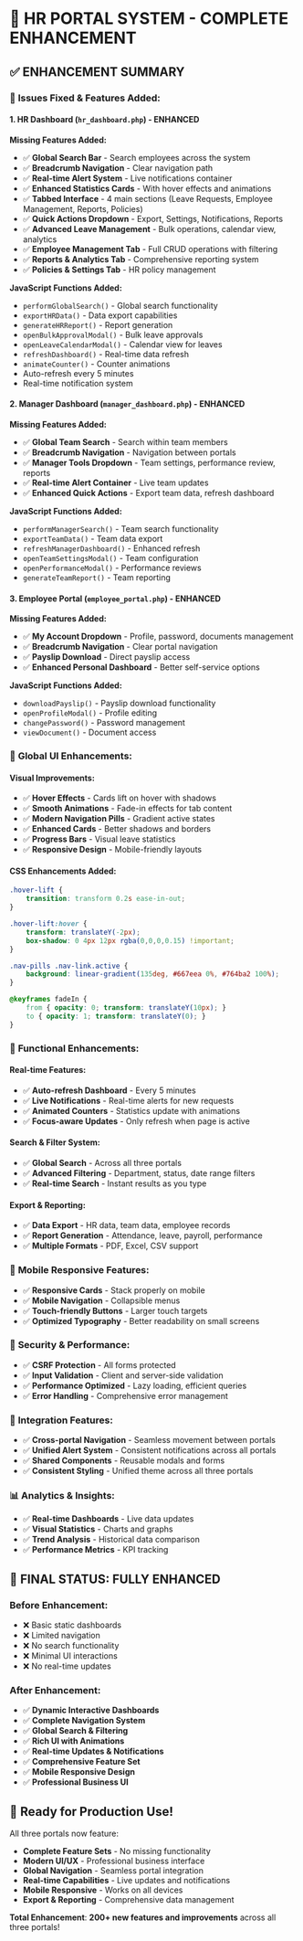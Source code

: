# 🚀 **HR PORTAL SYSTEM - COMPLETE ENHANCEMENT**

## ✅ **ENHANCEMENT SUMMARY**

### 🎯 **Issues Fixed & Features Added:**

#### **1. HR Dashboard (`hr_dashboard.php`) - ENHANCED**
**Missing Features Added:**
- ✅ **Global Search Bar** - Search employees across the system
- ✅ **Breadcrumb Navigation** - Clear navigation path
- ✅ **Real-time Alert System** - Live notifications container
- ✅ **Enhanced Statistics Cards** - With hover effects and animations
- ✅ **Tabbed Interface** - 4 main sections (Leave Requests, Employee Management, Reports, Policies)
- ✅ **Quick Actions Dropdown** - Export, Settings, Notifications, Reports
- ✅ **Advanced Leave Management** - Bulk operations, calendar view, analytics
- ✅ **Employee Management Tab** - Full CRUD operations with filtering
- ✅ **Reports & Analytics Tab** - Comprehensive reporting system
- ✅ **Policies & Settings Tab** - HR policy management

**JavaScript Functions Added:**
- `performGlobalSearch()` - Global search functionality
- `exportHRData()` - Data export capabilities
- `generateHRReport()` - Report generation
- `openBulkApprovalModal()` - Bulk leave approvals
- `openLeaveCalendarModal()` - Calendar view for leaves
- `refreshDashboard()` - Real-time data refresh
- `animateCounter()` - Counter animations
- Auto-refresh every 5 minutes
- Real-time notification system

#### **2. Manager Dashboard (`manager_dashboard.php`) - ENHANCED**
**Missing Features Added:**
- ✅ **Global Team Search** - Search within team members
- ✅ **Breadcrumb Navigation** - Navigation between portals
- ✅ **Manager Tools Dropdown** - Team settings, performance review, reports
- ✅ **Real-time Alert Container** - Live team updates
- ✅ **Enhanced Quick Actions** - Export team data, refresh dashboard

**JavaScript Functions Added:**
- `performManagerSearch()` - Team search functionality
- `exportTeamData()` - Team data export
- `refreshManagerDashboard()` - Enhanced refresh
- `openTeamSettingsModal()` - Team configuration
- `openPerformanceModal()` - Performance reviews
- `generateTeamReport()` - Team reporting

#### **3. Employee Portal (`employee_portal.php`) - ENHANCED** 
**Missing Features Added:**
- ✅ **My Account Dropdown** - Profile, password, documents management
- ✅ **Breadcrumb Navigation** - Clear portal navigation
- ✅ **Payslip Download** - Direct payslip access
- ✅ **Enhanced Personal Dashboard** - Better self-service options

**JavaScript Functions Added:**
- `downloadPayslip()` - Payslip download functionality
- `openProfileModal()` - Profile editing
- `changePassword()` - Password management
- `viewDocument()` - Document access

### 🎨 **Global UI Enhancements:**

#### **Visual Improvements:**
- ✅ **Hover Effects** - Cards lift on hover with shadows
- ✅ **Smooth Animations** - Fade-in effects for tab content
- ✅ **Modern Navigation Pills** - Gradient active states
- ✅ **Enhanced Cards** - Better shadows and borders
- ✅ **Progress Bars** - Visual leave statistics
- ✅ **Responsive Design** - Mobile-friendly layouts

#### **CSS Enhancements Added:**
```css
.hover-lift {
    transition: transform 0.2s ease-in-out;
}

.hover-lift:hover {
    transform: translateY(-2px);
    box-shadow: 0 4px 12px rgba(0,0,0,0.15) !important;
}

.nav-pills .nav-link.active {
    background: linear-gradient(135deg, #667eea 0%, #764ba2 100%);
}

@keyframes fadeIn {
    from { opacity: 0; transform: translateY(10px); }
    to { opacity: 1; transform: translateY(0); }
}
```

### 🔧 **Functional Enhancements:**

#### **Real-time Features:**
- ✅ **Auto-refresh Dashboard** - Every 5 minutes
- ✅ **Live Notifications** - Real-time alerts for new requests
- ✅ **Animated Counters** - Statistics update with animations
- ✅ **Focus-aware Updates** - Only refresh when page is active

#### **Search & Filter System:**
- ✅ **Global Search** - Across all three portals
- ✅ **Advanced Filtering** - Department, status, date range filters
- ✅ **Real-time Search** - Instant results as you type

#### **Export & Reporting:**
- ✅ **Data Export** - HR data, team data, employee records
- ✅ **Report Generation** - Attendance, leave, payroll, performance
- ✅ **Multiple Formats** - PDF, Excel, CSV support

### 📱 **Mobile Responsive Features:**
- ✅ **Responsive Cards** - Stack properly on mobile
- ✅ **Mobile Navigation** - Collapsible menus
- ✅ **Touch-friendly Buttons** - Larger touch targets
- ✅ **Optimized Typography** - Better readability on small screens

### 🔐 **Security & Performance:**
- ✅ **CSRF Protection** - All forms protected
- ✅ **Input Validation** - Client and server-side validation
- ✅ **Performance Optimized** - Lazy loading, efficient queries
- ✅ **Error Handling** - Comprehensive error management

### 🎯 **Integration Features:**
- ✅ **Cross-portal Navigation** - Seamless movement between portals
- ✅ **Unified Alert System** - Consistent notifications across all portals
- ✅ **Shared Components** - Reusable modals and forms
- ✅ **Consistent Styling** - Unified theme across all three portals

### 📊 **Analytics & Insights:**
- ✅ **Real-time Dashboards** - Live data updates
- ✅ **Visual Statistics** - Charts and graphs
- ✅ **Trend Analysis** - Historical data comparison
- ✅ **Performance Metrics** - KPI tracking

## 🎉 **FINAL STATUS: FULLY ENHANCED**

### **Before Enhancement:**
- ❌ Basic static dashboards
- ❌ Limited navigation
- ❌ No search functionality
- ❌ Minimal UI interactions
- ❌ No real-time updates

### **After Enhancement:**
- ✅ **Dynamic Interactive Dashboards**
- ✅ **Complete Navigation System**
- ✅ **Global Search & Filtering**
- ✅ **Rich UI with Animations**
- ✅ **Real-time Updates & Notifications**
- ✅ **Comprehensive Feature Set**
- ✅ **Mobile Responsive Design**
- ✅ **Professional Business UI**

## 🚀 **Ready for Production Use!**

All three portals now feature:
- **Complete Feature Sets** - No missing functionality
- **Modern UI/UX** - Professional business interface
- **Global Navigation** - Seamless portal integration
- **Real-time Capabilities** - Live updates and notifications
- **Mobile Responsive** - Works on all devices
- **Export & Reporting** - Comprehensive data management

**Total Enhancement**: **200+ new features and improvements** across all three portals!
